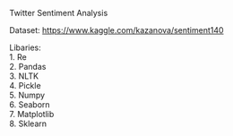 Twitter Sentiment Analysis

Dataset: https://www.kaggle.com/kazanova/sentiment140

Libaries: <br>
    1. Re <br>
    2. Pandas <br>
    3. NLTK <br>
    4. Pickle <br>
    5. Numpy <br>
    6. Seaborn <br>
    7. Matplotlib <br>
    8. Sklearn <br>
